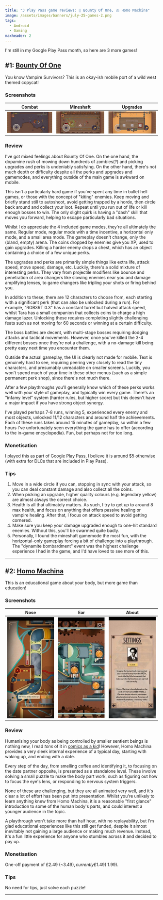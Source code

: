 ```yaml
---
title: "3 Play Pass game reviews: 🤠 Bounty Of One, 🫁 Homo Machina"
image: /assets/images/banners/july-25-games-2.png
tags:
  - Android
  - Gaming
maxheader: 2
---
```


I'm still in my Google Play Pass month, so here are 3 more games!

## #1: [Bounty Of One](https://play.google.com/store/apps/details?id=com.bountyofone.premium.mobile.gp)

You know Vampire Survivors? This is an okay-ish mobile port of a wild west themed copycat!

### Screenshots

|                                                      Combat                                                       |                                                      Mineshaft                                                       |                                                      Upgrades                                                       |
| :---------------------------------------------------------------------------------------------------------------: | :------------------------------------------------------------------------------------------------------------------: | :-----------------------------------------------------------------------------------------------------------------: |
| [![Bounty Of One combat](/assets/images/2025/july-bounty-1-thumbnail.jpg)](/assets/images/2025/july-bounty-1.jpg) | [![Bounty Of One mineshaft](/assets/images/2025/july-bounty-2-thumbnail.jpg)](/assets/images/2025/july-bounty-2.jpg) | [![Bounty Of One upgrades](/assets/images/2025/july-bounty-3-thumbnail.jpg)](/assets/images/2025/july-bounty-3.jpg) |

### Review

I've got mixed feelings about Bounty Of One. On the one hand, the dopamine rush of mowing down hundreds of zombies(?) and picking upgrades and perks is undeniably satisfying. On the other hand, there's not much depth or difficulty despite all the perks and upgrades and gamemodes, and everything outside of the main game is awkward on mobile.

This isn't a particularly hard game if you've spent any time in bullet hell games, or those with the concept of "kiting" enemies. Keep moving and briefly stand still to autoshoot, avoid getting trapped by a horde, then circle back around and collect your loot. Repeat until you run out of life or kill enough bosses to win. The only slight quirk is having a "dash" skill that moves you forward, helping to escape particularly bad situations.

Whilst I do appreciate the 4 included game modes, they're all ultimately the same. Regular mode, regular mode with a time incentive, a horizontal only mode, and a small area mode. The gameplay doesn't change, only the (bland, empty) arena. The coins dropped by enemies give you XP, used to gain upgrades. Killing a harder enemy drops a chest, which has an object containing a choice of a few unique perks.

The upgrades and perks are primarily simple things like extra life, attack speed, move speed, damage, etc. Luckily, there's a solid mixture of interesting perks. They vary from projectile modifiers like bounce and penetration ot area changers like slowing enemies near you and damage amplifying lenses, to game changers like tripling your shots or firing behind you.

In addition to these, there are 12 characters to choose from, each starting with a significant perk (that can also be unlocked during a run). For example, "ROB3RT 0.3" has a constant turret but halved attack speed, whilst Tara has a small companion that collects coins to charge a high damage lazer. Unlocking these requires completing slightly challenging feats such as not moving for 60 seconds or winning at a certain difficulty.

The boss battles are decent, with multi-stage bosses requiring dodging attacks and tactical movements. However, once you've killed the 3-4 different bosses once they're not a challenge, with a no-damage kill being pretty easy next time you encounter them.

Outside the actual gameplay, the UI is clearly not made for mobile. Text is genuinely hard to see, requiring peering very closely to read the tiny characters, and presumably unreadable on smaller screens. Luckily, you won't spend much of your time in these other menus (such as a simple permanent perk shop), since there's not much there.

After a few playthroughs you'll generally know which of these perks works well with your style of gameplay, and typically win every game. There's an "infamy level" system (harder rules, but higher score) but this doesn't have a major impact if you have strong object synergy.

I've played perhaps 7-8 runs, winning 5, experienced every enemy and most objects, unlocked 11/12 characters and around half the achievements. Each of these runs takes around 15 minutes of gameplay, so within a few hours I've unfortunately seen everything the game has to offer (according to the in-game encyclopedia). Fun, but perhaps not for too long.

### Monetisation

I played this as part of Google Play Pass, I believe it is around $5 otherwise (with extra for DLCs that are included in Play Pass).

### Tips

1. Move in a wide circle if you can, stopping in sync with your attack, so you can deal constant damage and also collect all the coins.
2. When picking an upgrade, higher quality colours (e.g. legendary yellow) are almost always the correct choice.
3. Health is all that ultimately matters. As such, I try to get up to around 8 max health, and focus on anything that offers passive healing or vampire healing. After that, I focus on attack speed to avoid getting cornered.
4. Make sure you keep your damage upgraded enough to one-hit standard enemies. Without this, you'll be swarmed quite badly.
5. Personally, I found the mineshaft gamemode the most fun, with the horizontal-only gameplay forcing a bit of challenge into a playthrough. The "dynamite bombardment" event was the highest challenge experience I had in the game, and I'd have loved to see more of this.

---

## #2: [Homo Machina](https://play.google.com/store/apps/details?id=com.ArteExperience.HomoMachina)

This is an educational game about your body, but more game than education!

### Screenshots

|                                                       Nose                                                       |                                                       Ear                                                       |                                                    About                                                    |
| :--------------------------------------------------------------------------------------------------------------: | :-------------------------------------------------------------------------------------------------------------: | :---------------------------------------------------------------------------------------------------------: |
| [![Homo Machina nose level](/assets/images/2025/july-homo-1-thumbnail.jpg)](/assets/images/2025/july-homo-1.jpg) | [![Homo Machina ear level](/assets/images/2025/july-homo-2-thumbnail.jpg)](/assets/images/2025/july-homo-2.jpg) | [![Homo Machina about](/assets/images/2025/july-homo-3-thumbnail.jpg)](/assets/images/2025/july-homo-3.jpg) |

### Review

Humanising your body as being controlled by smaller sentient beings is nothing new, I read _tons_ of it in [comics as a kid](https://en.wikipedia.org/wiki/The_Numskulls)! However, Homo Machina provides a very sleek internal experience of a typical day, starting with waking up, and ending with a date.

Every step of the day, from smelling coffee and identifying it, to focusing on the date partner opposite, is presented as a standalone level. These involve solving a small puzzle to make the body part work, such as figuring out how to focus the eye's lens, or responding to nervous system triggers.

None of these are challenging, but they are all animated very well, and it's clear a lot of effort has been put into presentation. Whilst you're unlikely to learn anything knew from Homo Machina, it is a reasonable "first glance" introduction to some of the human body's parts, and could interest a younger audience in the topic.

A playthrough won't take more than half hour, with no replayability, but I'm glad educational experiences like this still get funded, despite it almost inevitably not gaining a large audience or making much revenue. Instead, it's a fun little experience for anyone who stumbles across it and decided to pay up.

### Monetisation

One-off payment of £2.49 (~$3.49), currently £1.49 (~$1.99).

### Tips

No need for tips, just solve each puzzle!

---
